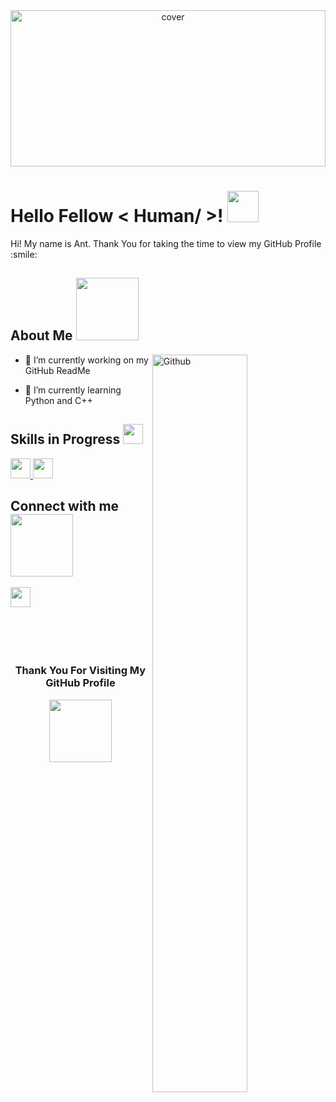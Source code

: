 <div align="center">
<img width="100%" height = "250px" src="https://img.rawpixel.com/s3fs-private/rawpixel_images/website_content/rm104-eye-01-b-1_1_3.jpg?w=800&dpr=1&fit=default&crop=default&q=65&vib=3&con=3&usm=15&bg=F4F4F3&ixlib=js-2.2.1&s=309433569e728a345d9f7b4191d5a248" alt="cover" />
</div>

<h1> Hello Fellow < Human/ >! <img src = "https://raw.githubusercontent.com/MartinHeinz/MartinHeinz/master/wave.gif" width = 50px> </h1>
<p align='center'>

<!--- ![visitors](https://visitor-badge.glitch.me/badge?page_id=.) --->

</p>
<div size='20px'> Hi! My name is Ant. Thank You for taking the time to view my GitHub Profile :smile: 
</div>

<h2> About Me <img src = "https://media.giphy.com/media/MyibCKeY7w2TS/giphy.gif?cid=ecf05e47ong65w4t5y6mbm0jpg4crpzq3fgyl880mknicdt0&rid=giphy.gif&ct=s" width = 100px></h2>

<img width="55%" align="right" alt="Github" src="https://raw.githubusercontent.com/onimur/.github/master/.resources/git-header.svg" />


- 🔭 I’m currently working on my GitHub ReadMe

- 🌱 I’m currently learning Python and C++ 

<!-- - 👯 I’m looking to collaborate on Nothing For Now :P 

- 💬 Talk to me about Nothing For Now :P -->
  
  
  
<!--<h2> Skills <img src = "https://media.giphy.com/media/WFZvB7VIXBgiz3oDXE/giphy.gif?cid=ecf05e47lk1ytmxddoo7o7ukjgiyhf0z0q9ir77kumg11psb&rid=giphy.gif&ct=s" width = 32px> </h2>
<a href= https://github.com/?tab=repositories&q=&type=&language=python&sort= > <img width ='32px' src ='https://raw.githubusercontent.com/rahulbanerjee26/githubAboutMeGenerator/main/icons/python.svg'> </a>
<a href= https://github.com/?tab=repositories&q=&type=&language=cpp&sort= > <img width ='32px' src ='https://raw.githubusercontent.com/rahulbanerjee26/githubAboutMeGenerator/main/icons/cpp.svg'> </a>-->


<h2> Skills in Progress <img src = "https://media2.giphy.com/media/QssGEmpkyEOhBCb7e1/giphy.gif?cid=ecf05e47a0n3gi1bfqntqmob8g9aid1oyj2wr3ds3mg700bl&rid=giphy.gif" width = 32px> </h2>
<a href= https://github.com/?tab=repositories&q=&type=&language=python&sort= > <img width ='32px' src ='https://raw.githubusercontent.com/rahulbanerjee26/githubAboutMeGenerator/main/icons/python.svg'> </a>
<a href= https://github.com/?tab=repositories&q=&type=&language=cpp&sort= > <img width ='32px' src ='https://raw.githubusercontent.com/rahulbanerjee26/githubAboutMeGenerator/main/icons/cpp.svg'> </a>
  
<!-- 
<details>
Use details to create open on demand spaces.
</details>
-->
  

<!--<h2> Skills To Be learned <img src = "https://media.giphy.com/media/9ObOlMRCz3xuN3Ujbz/giphy.gif?cid=ecf05e47uat8f77boolqpst733vi6f2jax77rcklcennr15v&rid=giphy.gif&ct=s" width = 32px> </h2>
<a href= https://github.com/?tab=repositories&q=&type=&language=python&sort= > <img width ='32px' src ='https://raw.githubusercontent.com/rahulbanerjee26/githubAboutMeGenerator/main/icons/python.svg'> </a>
<a href= https://github.com/?tab=repositories&q=&type=&language=cpp&sort= > <img width ='32px' src ='https://raw.githubusercontent.com/rahulbanerjee26/githubAboutMeGenerator/main/icons/cpp.svg'> </a>-->
  
  



<div align="left">
<h2> Connect with me <img src='https://raw.githubusercontent.com/ShahriarShafin/ShahriarShafin/main/Assets/handshake.gif' width="100px"> </h2>
<!-- <a href = 'https://www.linkedin.com/in/xyz'> <img width = '32px' align= 'center' src="https://raw.githubusercontent.com/rahulbanerjee26/githubAboutMeGenerator/main/icons/linked-in-alt.svg"/></a> 
<a href = 'https://www.twitter.com/xyz'> <img width = '32px' align= 'center' src="https://raw.githubusercontent.com/rahulbanerjee26/githubAboutMeGenerator/main/icons/twitter.svg"/></a> -->
<a href = 'https://github.com/Antverse1'> <img width = '32px' align= 'center' src="https://raw.githubusercontent.com/rahulbanerjee26/githubAboutMeGenerator/main/icons/github.svg"/></a> 
</div>




<br>
<br>
<br>
<br>
<div align="center">
<h3><footer align='center'>Thank You For Visiting My GitHub Profile </footer></h3>
<img src='https://media.giphy.com/media/fSptAINJfyGe3oPHNZ/giphy.gif?cid=ecf05e47bshfdopio2k6w2qvbehblftsttj7epqcn8bthxyn&rid=giphy.gif&ct=s' width="100px">
</div>
<br>
<br>

  
<!--- Future notes. Stuff inside <! are all unseeable and are for future purposes.--->
